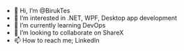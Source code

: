 - 👋 Hi, I’m @BirukTes
- 👀 I’m interested in .NET, WPF, Desktop app development
- 🌱 I’m currently learning DevOps
- 💞️ I’m looking to collaborate on ShareX
- 📫 How to reach me; LinkedIn

<!---
BirukTes/BirukTes is a ✨ special ✨ repository because its `README.md` (this file) appears on your GitHub profile.
You can click the Preview link to take a look at your changes.
--->
